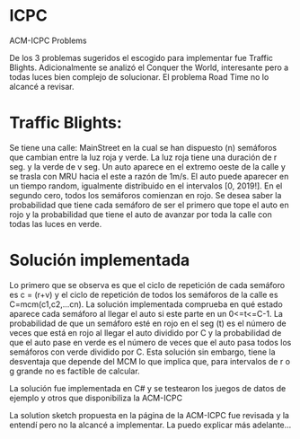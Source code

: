 # ICPC
ACM-ICPC Problems

De los 3 problemas sugeridos el escogido para implementar fue Traffic Blights. Adicionalmente se analizó el Conquer the World, interesante pero a todas luces bien complejo de solucionar. El problema Road Time no lo alcancé a revisar.

# Traffic Blights: 

Se tiene una calle: MainStreet en la cual se han dispuesto (n) semáforos que cambian entre la luz roja y verde. La luz roja tiene una duración de r seg. y la verde de v seg. Un auto aparece en el extremo oeste de la calle y se trasla con MRU hacia el este a razón de 1m/s. El auto puede aparecer en un tiempo random, igualmente distribuido en el intervalos [0, 2019!]. En el segundo cero, todos los semáforos comienzan en rojo. Se desea saber la probabilidad que tiene cada semáforo de ser el primero que tope el auto en rojo y la probabilidad que tiene el auto de avanzar por toda la calle con todas las luces en verde. 

# Solución implementada

Lo primero que se observa es que el ciclo de repetición de cada semáforo es c = (r+v) y el ciclo de repetición de todos los semáforos de la calle es C=mcm(c1,c2,...cn). La solución implementada comprueba en qué estado aparece cada semáforo al llegar el auto si este parte en un 0<=t<=C-1. La probabilidad de que un semáforo esté en rojo en el seg (t) es el número de veces que está en rojo al llegar el auto dividido por C y la probabilidad de que el auto pase en verde es el número de veces que el auto pasa todos los semáforos con verde dividido por C. Esta solución sin embargo, tiene la desventaja que depende del MCM lo que implica que, para intervalos de r o g grande no es factible de calcular. 

La solución fue implementada en C# y se testearon los juegos de datos de ejemplo y otros que disponibiliza la ACM-ICPC

La solution sketch propuesta en la página de la ACM-ICPC fue revisada y la entendí pero no la alcancé a implementar. La puedo explicar más adelante...


